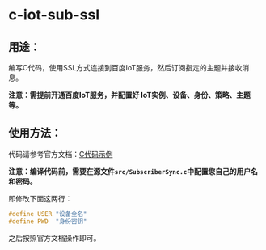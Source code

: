 # c-iot-sub-ssl

## 用途：

编写C代码，使用SSL方式连接到百度IoT服务，然后订阅指定的主题并接收消息。

**注意：需提前开通百度IoT服务，并配置好 IoT实例、设备、身份、策略、主题等。**

## 使用方法：

代码请参考官方文档：[C代码示例](https://cloud.baidu.com/doc/IOT/IOTService.html)

**注意：编译代码前，需要在源文件`src/SubscriberSync.c`中配置您自己的用户名和密码。**

即修改下面这两行：

```c
#define USER "设备全名"
#define PWD  "身份密钥"
```

之后按照官方文档操作即可。